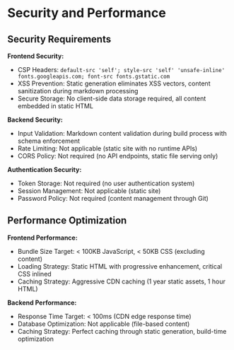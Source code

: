 # Security and Performance

## Security Requirements

**Frontend Security:**
- CSP Headers: `default-src 'self'; style-src 'self' 'unsafe-inline' fonts.googleapis.com; font-src fonts.gstatic.com`
- XSS Prevention: Static generation eliminates XSS vectors, content sanitization during markdown processing
- Secure Storage: No client-side data storage required, all content embedded in static HTML

**Backend Security:**
- Input Validation: Markdown content validation during build process with schema enforcement
- Rate Limiting: Not applicable (static site with no runtime APIs)
- CORS Policy: Not required (no API endpoints, static file serving only)

**Authentication Security:**
- Token Storage: Not required (no user authentication system)
- Session Management: Not applicable (static site)
- Password Policy: Not required (content management through Git)

## Performance Optimization

**Frontend Performance:**
- Bundle Size Target: < 100KB JavaScript, < 50KB CSS (excluding content)
- Loading Strategy: Static HTML with progressive enhancement, critical CSS inlined
- Caching Strategy: Aggressive CDN caching (1 year static assets, 1 hour HTML)

**Backend Performance:**
- Response Time Target: < 100ms (CDN edge response time)
- Database Optimization: Not applicable (file-based content)
- Caching Strategy: Perfect caching through static generation, build-time optimization

